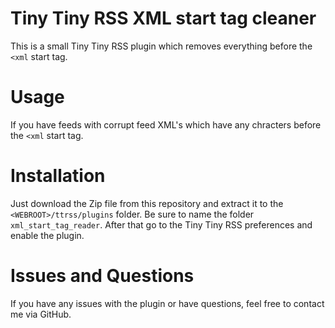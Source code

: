 Tiny Tiny RSS XML start tag cleaner
===================================

This is a small Tiny Tiny RSS plugin which removes everything before the `<xml` start tag.

# Usage

If you have feeds with corrupt feed XML's which have any chracters before the `<xml` start tag.

# Installation

Just download the Zip file from this repository and extract it to the `<WEBROOT>/ttrss/plugins` folder.
Be sure to name the folder `xml_start_tag_reader`. After that go to the Tiny Tiny RSS preferences and enable
the plugin.

# Issues and Questions

If you have any issues with the plugin or have questions, feel free to contact me via GitHub.
